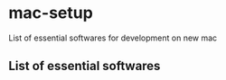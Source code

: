 # mac-setup
List of  essential softwares for development on new mac

## List of essential softwares
